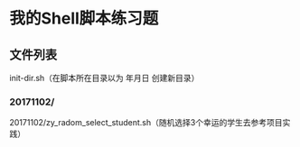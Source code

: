 
# 我的Shell脚本练习题

## 文件列表
init-dir.sh（在脚本所在目录以为 年月日 创建新目录）

### 20171102/
20171102/zy_radom_select_student.sh（随机选择3个幸运的学生去参考项目实践）
